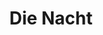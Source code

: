 ---
tags: song
title: Die Nacht
composer: Richard Strauss
singer: Barbara Fuchs
mp3: /static/audio/mp3/barbara23.mp3
ogg: /static/audio/ogg/barbara23.ogg
---